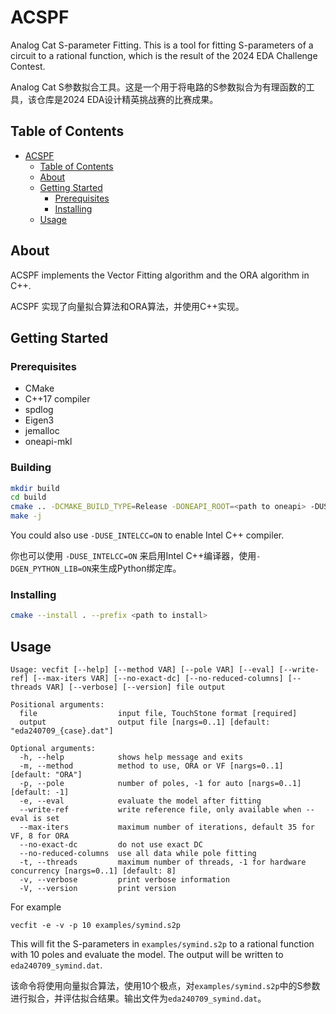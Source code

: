 # ACSPF

Analog Cat S-parameter Fitting. This is a tool for fitting S-parameters of a circuit to a rational function, 
which is the result of the 2024 EDA Challenge Contest.

Analog Cat S参数拟合工具。这是一个用于将电路的S参数拟合为有理函数的工具，该仓库是2024 EDA设计精英挑战赛的比赛成果。

## Table of Contents

- [ACSPF](#acspf)
  - [Table of Contents](#table-of-contents)
  - [About ](#about-)
  - [Getting Started ](#getting-started-)
    - [Prerequisites](#prerequisites)
    - [Installing](#installing)
  - [Usage ](#usage-)

## About <a name = "about"></a>

ACSPF implements the Vector Fitting algorithm and the ORA algorithm in C++. 

ACSPF 实现了向量拟合算法和ORA算法，并使用C++实现。

## Getting Started <a name = "getting_started"></a>

### Prerequisites

- CMake
- C++17 compiler
- spdlog
- Eigen3
- jemalloc
- oneapi-mkl

### Building

```bash
mkdir build
cd build
cmake .. -DCMAKE_BUILD_TYPE=Release -DONEAPI_ROOT=<path to oneapi> -DUSE_MKL=ON 
make -j
```

You could also use `-DUSE_INTELCC=ON` to enable Intel C++ compiler.

你也可以使用 `-DUSE_INTELCC=ON` 来启用Intel C++编译器，使用`-DGEN_PYTHON_LIB=ON`来生成Python绑定库。

### Installing

```bash
cmake --install . --prefix <path to install>
```

## Usage <a name = "usage"></a>

```
Usage: vecfit [--help] [--method VAR] [--pole VAR] [--eval] [--write-ref] [--max-iters VAR] [--no-exact-dc] [--no-reduced-columns] [--threads VAR] [--verbose] [--version] file output

Positional arguments:
  file                  input file, TouchStone format [required]
  output                output file [nargs=0..1] [default: "eda240709_{case}.dat"]

Optional arguments:
  -h, --help            shows help message and exits 
  -m, --method          method to use, ORA or VF [nargs=0..1] [default: "ORA"]
  -p, --pole            number of poles, -1 for auto [nargs=0..1] [default: -1]
  -e, --eval            evaluate the model after fitting 
  --write-ref           write reference file, only available when --eval is set 
  --max-iters           maximum number of iterations, default 35 for VF, 8 for ORA 
  --no-exact-dc         do not use exact DC 
  --no-reduced-columns  use all data while pole fitting 
  -t, --threads         maximum number of threads, -1 for hardware concurrency [nargs=0..1] [default: 8]
  -v, --verbose         print verbose information 
  -V, --version         print version 
```

For example

```
vecfit -e -v -p 10 examples/symind.s2p
```

This will fit the S-parameters in `examples/symind.s2p` to a rational function with 10 poles and evaluate the model. The output will be written to `eda240709_symind.dat`.

该命令将使用向量拟合算法，使用10个极点，对`examples/symind.s2p`中的S参数进行拟合，并评估拟合结果。输出文件为`eda240709_symind.dat`。
